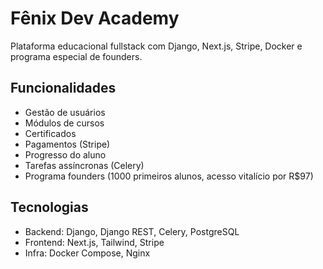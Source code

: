 # Fênix Dev Academy

Plataforma educacional fullstack com Django, Next.js, Stripe, Docker e programa especial de founders.

## Funcionalidades
- Gestão de usuários
- Módulos de cursos
- Certificados
- Pagamentos (Stripe)
- Progresso do aluno
- Tarefas assíncronas (Celery)
- Programa founders (1000 primeiros alunos, acesso vitalício por R$97)

## Tecnologias
- Backend: Django, Django REST, Celery, PostgreSQL
- Frontend: Next.js, Tailwind, Stripe
- Infra: Docker Compose, Nginx 